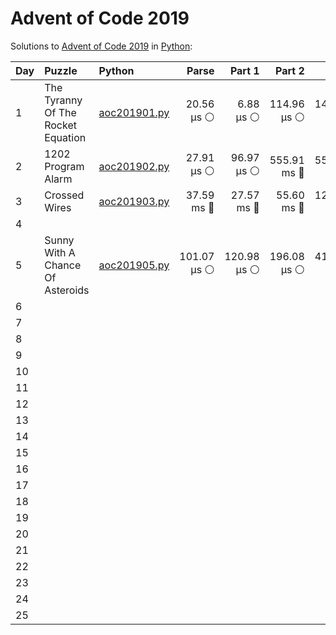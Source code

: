 # Advent of Code 2019

Solutions to [Advent of Code 2019](https://adventofcode.com/2019/) in [Python](https://www.python.org/):

| Day  | Puzzle                             | Python                                                             |       Parse |      Part 1 |      Part 2 |       Total |
| :--- | :--------------------------------- | :----------------------------------------------------------------- | ----------: | ----------: | ----------: | ----------: |
| 1    | The Tyranny Of The Rocket Equation | [aoc201901.py](01_the_tyranny_of_the_rocket_equation/aoc201901.py) |  20.56 μs ⚪️ |   6.88 μs ⚪️ | 114.96 μs ⚪️ | 142.40 μs ⚪️ |
| 2    | 1202 Program Alarm                 | [aoc201902.py](02_1202_program_alarm/aoc201902.py)                 |  27.91 μs ⚪️ |  96.97 μs ⚪️ | 555.91 ms 🔵 | 556.04 ms 🔵 |
| 3    | Crossed Wires                      | [aoc201903.py](03_crossed_wires/aoc201903.py)                      |  37.59 ms 🔵 |  27.57 ms 🔵 |  55.60 ms 🔵 | 120.76 ms 🔵 |
| 4    |                                    |                                                                    |             |             |             |             |
| 5    | Sunny With A Chance Of Asteroids   | [aoc201905.py](05_sunny_with_a_chance_of_asteroids/aoc201905.py)   | 101.07 μs ⚪️ | 120.98 μs ⚪️ | 196.08 μs ⚪️ | 418.14 μs ⚪️ |
| 6    |                                    |                                                                    |             |             |             |             |
| 7    |                                    |                                                                    |             |             |             |             |
| 8    |                                    |                                                                    |             |             |             |             |
| 9    |                                    |                                                                    |             |             |             |             |
| 10   |                                    |                                                                    |             |             |             |             |
| 11   |                                    |                                                                    |             |             |             |             |
| 12   |                                    |                                                                    |             |             |             |             |
| 13   |                                    |                                                                    |             |             |             |             |
| 14   |                                    |                                                                    |             |             |             |             |
| 15   |                                    |                                                                    |             |             |             |             |
| 16   |                                    |                                                                    |             |             |             |             |
| 17   |                                    |                                                                    |             |             |             |             |
| 18   |                                    |                                                                    |             |             |             |             |
| 19   |                                    |                                                                    |             |             |             |             |
| 20   |                                    |                                                                    |             |             |             |             |
| 21   |                                    |                                                                    |             |             |             |             |
| 22   |                                    |                                                                    |             |             |             |             |
| 23   |                                    |                                                                    |             |             |             |             |
| 24   |                                    |                                                                    |             |             |             |             |
| 25   |                                    |                                                                    |             |             |             |             |
